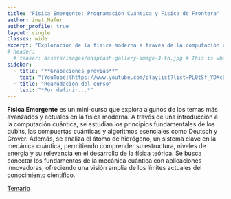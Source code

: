 ```yaml
---
title: "Física Emergente: Programación Cuántica y Física de Frontera"
author: inst_Mafer
author_profile: true
layout: single
classes: wide
excerpt: "Exploración de la física moderna a través de la computación cuántica"
# header:
  # teaser: assets/images/unsplash-gallery-image-3-th.jpg # This is what displays when sharing to FB, twitter or whatever, I think
sidebar:
  - title: "**Grabaciones previas**"
    text: "[YouTube](https://www.youtube.com/playlist?list=PL0tSf_YDXcSqmqysUOBNPIp2KVkxQqkq7)"
  - title: "Reanudación del curso"
    text: "*Por definir...*"
---
```


**Física Emergente** es un mini-curso que explora algunos de los temas más avanzados y actuales en la física moderna. A través de una introducción a la computación cuántica, se estudian los principios fundamentales de los qubits, las compuertas cuánticas y algoritmos esenciales como Deutsch y Grover. Además, se analiza el átomo de hidrógeno, un sistema clave en la mecánica cuántica, permitiendo comprender su estructura, niveles de energía y su relevancia en el desarrollo de la física teórica. Se busca conectar los fundamentos de la mecánica cuántica con aplicaciones innovadoras, ofreciendo una visión amplia de los límites actuales del conocimiento científico.

[Temario](/temario-taller-fisica-frontera)
